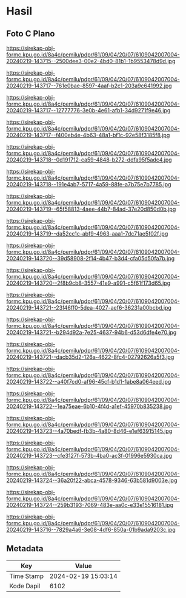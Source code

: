 # Hasil

## Foto C Plano

https://sirekap-obj-formc.kpu.go.id/8a4c/pemilu/pdpr/61/09/04/20/07/6109042007004-20240219-143715--2500dee3-00e2-4bd0-81b1-1b9553478d9d.jpg

https://sirekap-obj-formc.kpu.go.id/8a4c/pemilu/pdpr/61/09/04/20/07/6109042007004-20240219-143717--761e0bae-8597-4aaf-b2c1-203a9c641992.jpg

https://sirekap-obj-formc.kpu.go.id/8a4c/pemilu/pdpr/61/09/04/20/07/6109042007004-20240219-143717--12777776-3e0b-4e61-afb1-34d9271f9e46.jpg

https://sirekap-obj-formc.kpu.go.id/8a4c/pemilu/pdpr/61/09/04/20/07/6109042007004-20240219-143717--f400eb4e-4b63-48a1-bf1c-92e58f3185f8.jpg

https://sirekap-obj-formc.kpu.go.id/8a4c/pemilu/pdpr/61/09/04/20/07/6109042007004-20240219-143718--0d191712-ca59-4848-b272-ddfa95f5adc4.jpg

https://sirekap-obj-formc.kpu.go.id/8a4c/pemilu/pdpr/61/09/04/20/07/6109042007004-20240219-143718--191e4ab7-5717-4a59-88fe-a7b75e7b7785.jpg

https://sirekap-obj-formc.kpu.go.id/8a4c/pemilu/pdpr/61/09/04/20/07/6109042007004-20240219-143719--65f58813-4aee-44b7-84ad-37e20d850d0b.jpg

https://sirekap-obj-formc.kpu.go.id/8a4c/pemilu/pdpr/61/09/04/20/07/6109042007004-20240219-143719--da52cc1c-abf9-4963-aaa1-7dc71ae5f02f.jpg

https://sirekap-obj-formc.kpu.go.id/8a4c/pemilu/pdpr/61/09/04/20/07/6109042007004-20240219-143720--39d58908-2f14-4b47-b3d4-cfa05d50fa7b.jpg

https://sirekap-obj-formc.kpu.go.id/8a4c/pemilu/pdpr/61/09/04/20/07/6109042007004-20240219-143720--2f8b9cb8-3557-41e9-a991-c5f61f173d65.jpg

https://sirekap-obj-formc.kpu.go.id/8a4c/pemilu/pdpr/61/09/04/20/07/6109042007004-20240219-143721--23f46ff0-5dea-4027-aef6-36231a00bcbd.jpg

https://sirekap-obj-formc.kpu.go.id/8a4c/pemilu/pdpr/61/09/04/20/07/6109042007004-20240219-143721--b294d92a-7e25-4637-94b6-d53d6dfe4e70.jpg

https://sirekap-obj-formc.kpu.go.id/8a4c/pemilu/pdpr/61/09/04/20/07/6109042007004-20240219-143721--dacb35d2-126a-4622-8fc4-02792626a5f3.jpg

https://sirekap-obj-formc.kpu.go.id/8a4c/pemilu/pdpr/61/09/04/20/07/6109042007004-20240219-143722--a40f7cd0-af96-45cf-b1d1-1abe8a064eed.jpg

https://sirekap-obj-formc.kpu.go.id/8a4c/pemilu/pdpr/61/09/04/20/07/6109042007004-20240219-143722--1ea75eae-6b10-4f4d-a1ef-45970b835238.jpg

https://sirekap-obj-formc.kpu.go.id/8a4c/pemilu/pdpr/61/09/04/20/07/6109042007004-20240219-143723--4a70bedf-fb3b-4a80-8d46-e1ef63915145.jpg

https://sirekap-obj-formc.kpu.go.id/8a4c/pemilu/pdpr/61/09/04/20/07/6109042007004-20240219-143723--cfe3127f-573b-4ba0-ac3f-01996e5930ca.jpg

https://sirekap-obj-formc.kpu.go.id/8a4c/pemilu/pdpr/61/09/04/20/07/6109042007004-20240219-143724--36a20f22-abca-4578-9346-63b581d9003e.jpg

https://sirekap-obj-formc.kpu.go.id/8a4c/pemilu/pdpr/61/09/04/20/07/6109042007004-20240219-143724--259b3193-7069-483e-aa0c-e33e15516181.jpg

https://sirekap-obj-formc.kpu.go.id/8a4c/pemilu/pdpr/61/09/04/20/07/6109042007004-20240219-143716--7829a4a6-3e08-4df6-850a-01b9ada9203c.jpg


## Metadata

| Key        | Value               |
| ---------- | ------------------- |
| Time Stamp | 2024-02-19 15:03:14 |
| Kode Dapil | 6102                |



